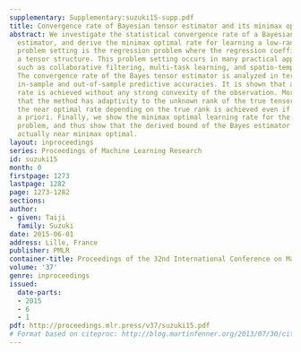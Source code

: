 ```yaml
---
supplementary: Supplementary:suzuki15-supp.pdf
title: Convergence rate of Bayesian tensor estimator and its minimax optimality
abstract: We investigate the statistical convergence rate of a Bayesian low-rank tensor
  estimator, and derive the minimax optimal rate for learning a low-rank tensor. Our
  problem setting is the regression problem where the regression coefficient forms
  a tensor structure. This problem setting occurs in many practical applications,
  such as collaborative filtering, multi-task learning, and spatio-temporal data analysis.
  The convergence rate of the Bayes tensor estimator is analyzed in terms of both
  in-sample and out-of-sample predictive accuracies. It is shown that a fast learning
  rate is achieved without any strong convexity of the observation. Moreover, we show
  that the method has adaptivity to the unknown rank of the true tensor, that is,
  the near optimal rate depending on the true rank is achieved even if it is not known
  a priori. Finally, we show the minimax optimal learning rate for the tensor estimation
  problem, and thus show that the derived bound of the Bayes estimator is tight and
  actually near minimax optimal.
layout: inproceedings
series: Proceedings of Machine Learning Research
id: suzuki15
month: 0
firstpage: 1273
lastpage: 1282
page: 1273-1282
sections: 
author:
- given: Taiji
  family: Suzuki
date: 2015-06-01
address: Lille, France
publisher: PMLR
container-title: Proceedings of the 32nd International Conference on Machine Learning
volume: '37'
genre: inproceedings
issued:
  date-parts:
  - 2015
  - 6
  - 1
pdf: http://proceedings.mlr.press/v37/suzuki15.pdf
# Format based on citeproc: http://blog.martinfenner.org/2013/07/30/citeproc-yaml-for-bibliographies/
---
```

